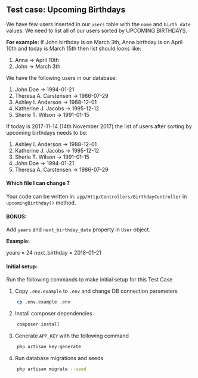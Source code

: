 ## Test case: Upcoming Birthdays

We have few users inserted in our `users` table with the `name` and `birth_date` values. We need to list all of our users sorted by UPCOMING BIRTHDAYS.

<b>For example:</b> If John birthday is on March 3th, Anna birthday is on April 10th and today is March 15th then list should looks like:
1. Anna -> April 10th
2. John -> March 3th

We have the following users in our database:
1. John Doe	-> 1994-01-21
2. Theresa A. Carstensen -> 1986-07-29
3. Ashley I. Anderson -> 1988-12-01
4. Katherine J. Jacobs -> 1995-12-12
5. Sherie T. Wilson -> 1991-01-15

If today is 2017-11-14 (14th November 2017) the list of users after sorting by upcoming birthdays needs to be:
1. Ashley I. Anderson -> 1988-12-01
2. Katherine J. Jacobs -> 1995-12-12
3. Sherie T. Wilson -> 1991-01-15
4. John Doe	-> 1994-01-21
5. Theresa A. Carstensen -> 1986-07-29

#### Which file I can change ?
Your code can be written in: `app/Http/Controllers/BirthdayController` in `upcomingBirthday()` method.

#### BONUS:
Add `years` and `next_birthday_date` property in `User` object. 

<b>Example:</b>

years = 24
next_birthday = 2018-01-21

#### Initial setup:
Run the following commands to make initial setup for this Test Case

1. Copy `.env.example` to `.env` and change DB connection parameters
```bash
    cp .env.example .env
```

2. Install composer dependencies
```bash
    composer install
```

3. Generate `APP_KEY` with the following command
```bash
    php artisan key:generate
```

4. Run database migrations and seeds
```bash
    php artisan migrate --seed
```
